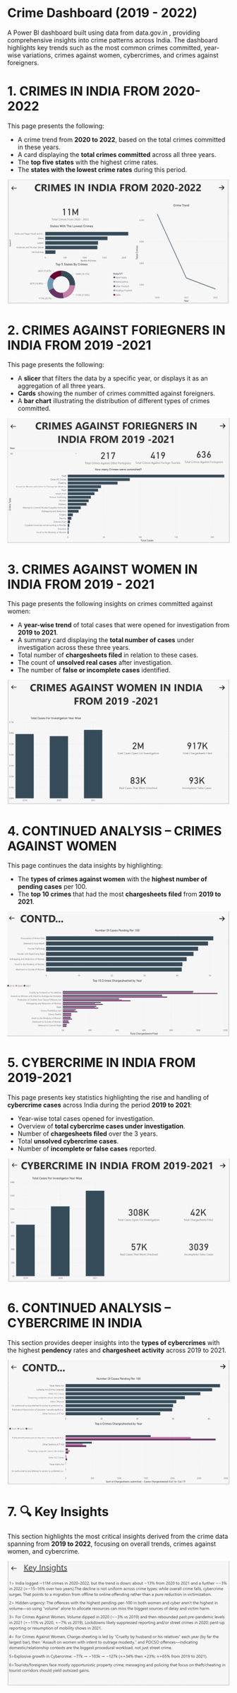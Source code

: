# Crime Dashboard (2019 - 2022)

A Power BI dashboard built using data from data.gov.in
, providing comprehensive insights into crime patterns across India. The dashboard highlights key trends such as the most common crimes committed, year-wise variations, crimes against women, cybercrimes, and crimes against foreigners.

# 1. CRIMES IN INDIA FROM 2020-2022
This page presents the following:

* A crime trend from **2020 to 2022**, based on the total crimes committed in these years.
* A card displaying the **total crimes committed** across all three years.
* The **top five states** with the highest crime rates.
* The **states with the lowest crime rates** during this period.


![alt text](./Images/Images%20for%20Readme/Page%202.png)

# 2. CRIMES AGAINST FORIEGNERS IN INDIA FROM 2019 -2021

This page presents the following:

* A **slicer** that filters the data by a specific year, or displays it as an aggregation of all three years.
* **Cards** showing the number of crimes committed against foreigners.
* A **bar chart** illustrating the distribution of different types of crimes committed.


![alt text](./Images/Images%20for%20Readme/Page%203.png)

# 3. CRIMES AGAINST WOMEN IN INDIA FROM 2019 - 2021

This page presents the following insights on crimes committed against women:

- A **year-wise trend** of total cases that were opened for investigation from **2019 to 2021**.
- A summary card displaying the **total number of cases** under investigation across these three years.
- Total number of **chargesheets filed** in relation to these cases.
- The count of **unsolved real cases** after investigation.
- The number of **false or incomplete cases** identified.

![alt text](./Images/Images%20for%20Readme/Page%204.png)

# 4. CONTINUED ANALYSIS – CRIMES AGAINST WOMEN

This page continues the data insights by highlighting:

- The **types of crimes against women** with the **highest number of pending cases** per 100.
- The **top 10 crimes** that had the most **chargesheets filed** from **2019 to 2021**.

![alt text](./Images/Images%20for%20Readme/Page%205.png)

# 5. CYBERCRIME IN INDIA FROM 2019-2021

This page presents key statistics highlighting the rise and handling of **cybercrime cases** across India during the period **2019 to 2021**:

- Year-wise total cases opened for investigation.
- Overview of **total cybercrime cases under investigation**.
- Number of **chargesheets filed** over the 3 years.
- Total **unsolved cybercrime cases**.
- Number of **incomplete or false cases** reported.

![alt text](./Images/Images%20for%20Readme/Page%206.png)

# 6. CONTINUED ANALYSIS – CYBERCRIME IN INDIA

This section provides deeper insights into the **types of cybercrimes** with the highest **pendency** rates and **chargesheet activity** across 2019 to 2021.

![alt text](./Images/Images%20for%20Readme/Page%207.png)

# 7. 🔍 Key Insights

This section highlights the most critical insights derived from the crime data spanning from **2019 to 2022**, focusing on overall trends, crimes against women, and cybercrime.

![alt text](./Images/Images%20for%20Readme/Page%208.png)